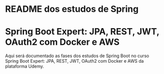 # README dos estudos de Spring
# Spring Boot Expert: JPA, REST, JWT, OAuth2 com Docker e AWS
Aqui será documentado as fases dos estudos de Spring Boot no curso Spring Boot Expert: JPA, REST, JWT, OAuth2 com Docker e AWS
 da plataforma Udemy.
